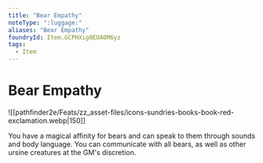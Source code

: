 ```yaml
---
title: "Bear Empathy"
noteType: ":luggage:"
aliases: "Bear Empathy"
foundryId: Item.GCPHXig0EUAOM6yz
tags:
  - Item
---
```


# Bear Empathy
![[pathfinder2e/Feats/zz_asset-files/icons-sundries-books-book-red-exclamation.webp|150]]

You have a magical affinity for bears and can speak to them through sounds and body language. You can communicate with all bears, as well as other ursine creatures at the GM's discretion.
